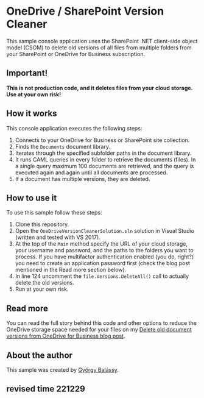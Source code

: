 # OneDrive / SharePoint Version Cleaner

This sample console application uses the SharePoint .NET client-side object model (CSOM) to delete old versions of all files from multiple folders from your SharePoint or OneDrive for Business subscription.

## Important!

**This is not production code, and it deletes files from your cloud storage. Use at your own risk!**

## How it works

This console application executes the following steps:

1. Connects to your OneDrive for Business or SharePoint site collection.
2. Finds the `Documents` document library.
3. Iterates through the specified subfolder paths in the document library.
4. It runs CAML queries in every folder to retrieve the documents (files). In a single query maximum 100 documents are retrieved, and the query is executed again and again until all documents are processed.
5. If a document has multiple versions, they are deleted.

## How to use it

To use this sample follow these steps:

1. Clone this repository.
2. Open the `OneDriveVersionCleanerSolution.sln` solution in Visual Studio (written and tested with VS 2017).
3. At the top of the `Main` method specify the URL of your cloud storage, your username and password, and the paths to the folders you want to process. If you have multifactor authentication enabled (you do, right?) you need to create an application password first (check the blog post mentioned in the Read more section below).
4. In line 124 uncomment the `file.Versions.DeleteAll()` call to actually delete the old versions.
5. Run at your own risk.

## Read more

You can read the full story behind this code and other options to reduce the OneDrive storage space needed for your files on my [Delete old document versions from OneDrive for Business blog post](https://gyorgybalassy.wordpress.com/2018/11/11/delete-old-document-versions-from-sharepoint-onedrive/). 

## About the author

This sample was created by [György Balássy](https://linkedin.com/in/balassy).

## revised time 221229
